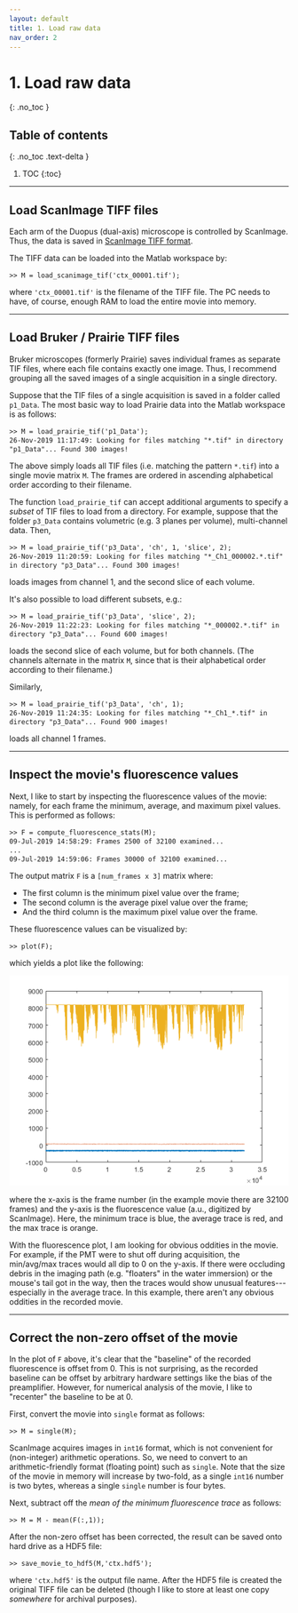 ```yaml
---
layout: default
title: 1. Load raw data
nav_order: 2
---
```


# 1. Load raw data
{: .no_toc }

## Table of contents
{: .no_toc .text-delta }

1. TOC
{:toc}

---

## Load ScanImage TIFF files

Each arm of the Duopus (dual-axis) microscope is controlled by ScanImage. Thus, the data is saved in [ScanImage TIFF format](http://scanimage.vidriotechnologies.com/display/SI2019/Output+Files).

The TIFF data can be loaded into the Matlab workspace by:
```
>> M = load_scanimage_tif('ctx_00001.tif');
```
where `'ctx_00001.tif'` is the filename of the TIFF file. The PC needs to have, of course, enough RAM to load the entire movie into memory.

---

## Load Bruker / Prairie TIFF files

Bruker microscopes (formerly Prairie) saves individual frames as separate TIF files, where each file contains exactly one image. Thus, I recommend grouping all the saved images of a single acquisition in a single directory.

Suppose that the TIF files of a single acquisition is saved in a folder called `p1_Data`. The most basic way to load Prairie data into the Matlab workspace is as follows:
```
>> M = load_prairie_tif('p1_Data');
26-Nov-2019 11:17:49: Looking for files matching "*.tif" in directory "p1_Data"... Found 300 images!
```
The above simply loads all TIF files (i.e. matching the pattern `*.tif`) into a single movie matrix `M`. The frames are ordered in ascending alphabetical order according to their filename.

The function `load_prairie_tif` can accept additional arguments to specify a _subset_ of TIF files to load from a directory. For example, suppose that the folder `p3_Data` contains volumetric (e.g. 3 planes per volume), multi-channel data. Then,
```
>> M = load_prairie_tif('p3_Data', 'ch', 1, 'slice', 2);
26-Nov-2019 11:20:59: Looking for files matching "*_Ch1_000002.*.tif" in directory "p3_Data"... Found 300 images!
```
loads images from channel 1, and the second slice of each volume.

It's also possible to load different subsets, e.g.:
```
>> M = load_prairie_tif('p3_Data', 'slice', 2);
26-Nov-2019 11:22:23: Looking for files matching "*_000002.*.tif" in directory "p3_Data"... Found 600 images!
```
loads the second slice of each volume, but for both channels. (The channels alternate in the matrix `M`, since that is their alphabetical order according to their filename.)

Similarly,
```
>> M = load_prairie_tif('p3_Data', 'ch', 1);
26-Nov-2019 11:24:35: Looking for files matching "*_Ch1_*.tif" in directory "p3_Data"... Found 900 images!
```
loads all channel 1 frames.

---

## Inspect the movie's fluorescence values

Next, I like to start by inspecting the fluorescence values of the movie: namely, for each frame the minimum, average, and maximum pixel values. This is performed as follows:
```
>> F = compute_fluorescence_stats(M);
09-Jul-2019 14:58:29: Frames 2500 of 32100 examined...
...
09-Jul-2019 14:59:06: Frames 30000 of 32100 examined...
```
The output matrix `F` is a `[num_frames x 3]` matrix where:

- The first column is the minimum pixel value over the frame;
- The second column is the average pixel value over the frame;
- And the third column is the maximum pixel value over the frame.

These fluorescence values can be visualized by:
```
>> plot(F);
```
which yields a plot like the following:

![Plot of the min/avg/max fluorescence](fluorescence_plot.png)

where the x-axis is the frame number (in the example movie there are 32100 frames) and the y-axis is the fluorescence value (a.u., digitized by ScanImage). Here, the minimum trace is blue, the average trace is red, and the max trace is orange.

With the fluorescence plot, I am looking for obvious oddities in the movie. For example, if the PMT were to shut off during acquisition, the min/avg/max traces would all dip to 0 on the y-axis. If there were occluding debris in the imaging path (e.g. "floaters" in the water immersion) or the mouse's tail got in the way, then the traces would show unusual features---especially in the average trace. In this example, there aren't any obvious oddities in the recorded movie.

---

## Correct the non-zero offset of the movie

In the plot of `F` above, it's clear that the "baseline" of the recorded fluorescence is offset from 0. This is not surprising, as the recorded baseline can be offset by arbitrary hardware settings like the bias of the preamplifier. However, for numerical analysis of the movie, I like to "recenter" the baseline to be at 0.

First, convert the movie into `single` format as follows:
```
>> M = single(M);
```

ScanImage acquires images in `int16` format, which is not convenient for (non-integer) arithmetic operations. So, we need to convert to an arithmetic-friendly format (floating point) such as `single`. Note that the size of the movie in memory will increase by two-fold, as a single `int16` number is two bytes, whereas a single `single` number is four bytes.

Next, subtract off the _mean of the minimum fluorescence trace_ as follows:
```
>> M = M - mean(F(:,1));
```

After the non-zero offset has been corrected, the result can be saved onto hard drive as a HDF5 file:
```
>> save_movie_to_hdf5(M,'ctx.hdf5');
```
where `'ctx.hdf5'` is the output file name. After the HDF5 file is created the original TIFF file can be deleted (though I like to store at least one copy _somewhere_ for archival purposes).
